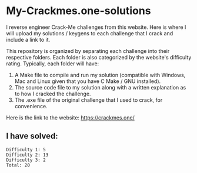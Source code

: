 # My-Crackmes.one-solutions
I reverse engineer Crack-Me challenges from this website.
Here is where I will upload my solutions / keygens to each challenge that I crack and include a link to it.

This repository is organized by separating each challenge into their respective folders. Each folder is also categorized by the website's difficulty rating.
Typically, each folder will have:
1. A Make file to compile and run my solution (compatible with Windows, Mac and Linux given that you have C Make / GNU installed).
2. The source code file to my solution along with a written explanation as to how I cracked the challenge.
3. The .exe file of the original challenge that I used to crack, for convenience.

Here is the link to the website:
https://crackmes.one/

I have solved:
--------------
```
Difficulty 1: 5
Difficulty 2: 13
Difficulty 3: 2
Total: 20
```
